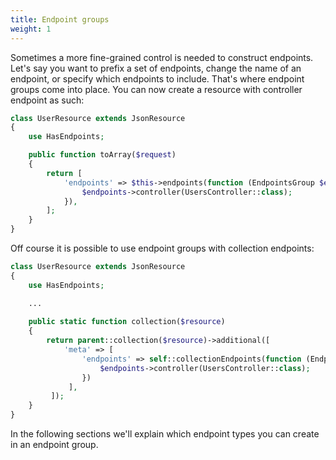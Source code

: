 ```yaml
---
title: Endpoint groups
weight: 1
---
```


Sometimes a more fine-grained control is needed to construct endpoints. Let's say you want to prefix a set of endpoints, change the name of an endpoint, or specify which endpoints to include. That's where endpoint groups come into place. You can now create a resource with controller endpoint as such:

``` php
class UserResource extends JsonResource
{
    use HasEndpoints;

    public function toArray($request)
    {
        return [
            'endpoints' => $this->endpoints(function (EndpointsGroup $endpoints) {
                $endpoints->controller(UsersController::class);
            }),
        ];
    }
}
```

Off course it is possible to use endpoint groups with collection endpoints:

``` php
class UserResource extends JsonResource
{
    use HasEndpoints;

    ...
    
    public static function collection($resource)
    {
        return parent::collection($resource)->additional([
            'meta' => [
                'endpoints' => self::collectionEndpoints(function (EndpointsGroup $endpoints) {
                    $endpoints->controller(UsersController::class);
                })
             ],
         ]);
    }
}
```

In the following sections we'll explain which endpoint types you can create in an endpoint group.
